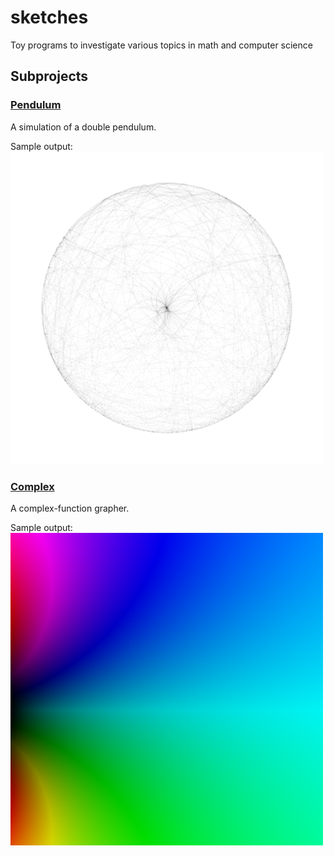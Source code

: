 # sketches
Toy programs to investigate various topics in math and computer science

## Subprojects
### [Pendulum](Pendulum)
A simulation of a double pendulum.

Sample output:
![Sample output of Pendulum simulation](Pendulum/sample.png)

### [Complex](Complex)
A complex-function grapher.

Sample output:
![Sample output of complex grapher](Complex/sample.png)
